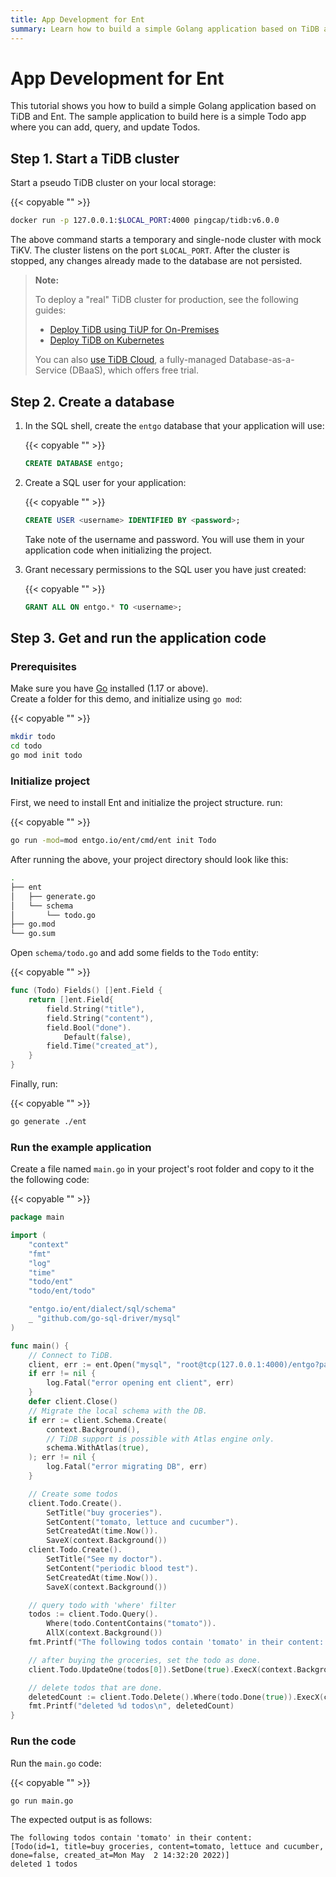 ```yaml
---
title: App Development for Ent
summary: Learn how to build a simple Golang application based on TiDB and Ent.
---
```


# App Development for Ent

This tutorial shows you how to build a simple Golang application based on TiDB and Ent. The sample application to build here is a simple Todo app where you can add, query, and update Todos.

## Step 1. Start a TiDB cluster

Start a pseudo TiDB cluster on your local storage:

{{< copyable "" >}}

```bash
docker run -p 127.0.0.1:$LOCAL_PORT:4000 pingcap/tidb:v6.0.0
```

The above command starts a temporary and single-node cluster with mock TiKV. The cluster listens on the port `$LOCAL_PORT`. After the cluster is stopped, any changes already made to the database are not persisted.

> **Note:**
>
> To deploy a "real" TiDB cluster for production, see the following guides:
>
> + [Deploy TiDB using TiUP for On-Premises](https://docs.pingcap.com/tidb/v5.4/production-deployment-using-tiup)
> + [Deploy TiDB on Kubernetes](https://docs.pingcap.com/tidb-in-kubernetes/stable)
>
> You can also [use TiDB Cloud](https://pingcap.com/products/tidbcloud/), a fully-managed Database-as-a-Service (DBaaS), which offers free trial.

## Step 2. Create a database

1. In the SQL shell, create the `entgo` database that your application will use:

    {{< copyable "" >}}

    ```sql
    CREATE DATABASE entgo;
    ```

2. Create a SQL user for your application:

    {{< copyable "" >}}

    ```sql
    CREATE USER <username> IDENTIFIED BY <password>;
    ```

    Take note of the username and password. You will use them in your application code when initializing the project.

3. Grant necessary permissions to the SQL user you have just created:

    {{< copyable "" >}}

    ```sql
    GRANT ALL ON entgo.* TO <username>;
    ```

## Step 3. Get and run the application code

### Prerequisites
Make sure you have [Go](https://golang.org/doc/install) installed (1.17 or above).  
Create a folder for this demo, and initialize using `go mod`:

{{< copyable "" >}}

```bash
mkdir todo
cd todo
go mod init todo
```
### Initialize project
First, we need to install Ent and initialize the project structure. run:

{{< copyable "" >}}

```bash
go run -mod=mod entgo.io/ent/cmd/ent init Todo
```
After running the above, your project directory should look like this:
```bash
.
├── ent
│   ├── generate.go
│   └── schema
│       └── todo.go
├── go.mod
└── go.sum
```
Open `schema/todo.go` and add some fields to the `Todo` entity:

{{< copyable "" >}}

```go
func (Todo) Fields() []ent.Field {
	return []ent.Field{
		field.String("title"),
		field.String("content"),
		field.Bool("done").
			Default(false),
		field.Time("created_at"),
	}
}
```
Finally, run:

{{< copyable "" >}}

```bash
go generate ./ent
```

### Run the example application
Create a file named `main.go` in your project's root folder and copy to it the the following code:

{{< copyable "" >}}

```go
package main

import (
	"context"
	"fmt"
	"log"
	"time"
	"todo/ent"
	"todo/ent/todo"

	"entgo.io/ent/dialect/sql/schema"
	_ "github.com/go-sql-driver/mysql"
)

func main() {
	// Connect to TiDB.
	client, err := ent.Open("mysql", "root@tcp(127.0.0.1:4000)/entgo?parseTime=true")
	if err != nil {
		log.Fatal("error opening ent client", err)
	}
	defer client.Close()
	// Migrate the local schema with the DB.
	if err := client.Schema.Create(
		context.Background(),
		// TiDB support is possible with Atlas engine only.
		schema.WithAtlas(true),
	); err != nil {
		log.Fatal("error migrating DB", err)
	}

	// Create some todos
	client.Todo.Create().
		SetTitle("buy groceries").
		SetContent("tomato, lettuce and cucumber").
		SetCreatedAt(time.Now()).
		SaveX(context.Background())
	client.Todo.Create().
		SetTitle("See my doctor").
		SetContent("periodic blood test").
		SetCreatedAt(time.Now()).
		SaveX(context.Background())

	// query todo with 'where' filter
	todos := client.Todo.Query().
		Where(todo.ContentContains("tomato")).
		AllX(context.Background())
	fmt.Printf("The following todos contain 'tomato' in their content: %v\n", todos)

	// after buying the groceries, set the todo as done.
	client.Todo.UpdateOne(todos[0]).SetDone(true).ExecX(context.Background())

	// delete todos that are done.
	deletedCount := client.Todo.Delete().Where(todo.Done(true)).ExecX(context.Background())
	fmt.Printf("deleted %d todos\n", deletedCount)
}
```
### Run the code

Run the `main.go` code:

{{< copyable "" >}}

```bash
go run main.go
```

The expected output is as follows:
```
The following todos contain 'tomato' in their content:
[Todo(id=1, title=buy groceries, content=tomato, lettuce and cucumber, done=false, created_at=Mon May  2 14:32:20 2022)]
deleted 1 todos
```
